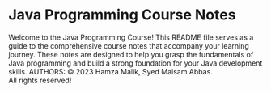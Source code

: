 # Java Programming Course Notes

Welcome to the Java Programming Course! This README file serves as a guide to the comprehensive course notes that accompany your learning journey.
These notes are designed to help you grasp the fundamentals of Java programming and build a strong foundation for your Java development skills.
AUTHORS: © 2023 Hamza Malik, Syed Maisam Abbas.                  
All rights reserved!
